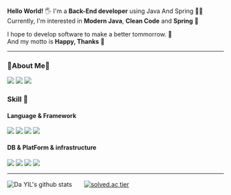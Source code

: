 **Hello World!** 🖐 I'm a **Back-End developer** using Java And Spring 👨‍💻  
Currently, I'm interested in **Modern Java**, **Clean Code** and **Spring** 🤔
  
I hope to develop software to make a better tommorrow. 🌈  
And my motto is **Happy, Thanks** 🙏  
  
---

### 📢About Me📢
<a target="_blank" href="https://programming-is-art.tistory.com/"><img src="https://img.shields.io/badge/T_Blog-E34F26?style=flat-square&logo=&logoColor=white"/></a>
<a target="_blank" href="https://www.instagram.com/sun9u_n6uns/"><img src="https://img.shields.io/badge/Instagram-E4405F?style=flat-square&logo=instagram&logoColor=white"/></a>
<a target="_blank" href="mailto:kskyu610@gmail.com"><img src="https://img.shields.io/badge/GMail-EA4335?style=flat-square&logo=gmail&logoColor=white"/></a>  


### Skill 💪
#### Language & Framework
<div>
  <img src="https://img.shields.io/badge/Java-007396?style=flat-square&logo=Java&logoColor=white"/>
  <img src="https://img.shields.io/badge/Spring-6DB33F?style=flat-square&logo=Spring&logoColor=white"/>
  <img src="https://img.shields.io/badge/Spring_Boot-6DB33F?style=flat-square&logo=Spring-Boot&logoColor=white"/>
  <img src="https://img.shields.io/badge/-MapReduce-black?style=flat-square&logo=Apache"/>
</div>

#### DB & PlatForm & infrastructure
<div>
  <img src="https://img.shields.io/badge/MySQL-4479A1?style=flat-square&logo=mysql&logoColor=white"/>
  <img src="https://img.shields.io/badge/-HBase-red?style=flat-square&logo=Apache"/>
  <img src="https://img.shields.io/badge/-Hadoop-blue?style=flat-square&logo=Apache"/>
  <img src="https://img.shields.io/badge/AWS-232F3E?style=flat-square&logo=amazon-aws&logoColor=white"/>
</div>

---  

![Da YIL's github stats](https://github-readme-stats.vercel.app/api?username=KimSeongKyu&show_icons=true)　　[![solved.ac tier](http://mazassumnida.wtf/api/generate_badge?boj=kskyu610)](https://solved.ac/kskyu610)

